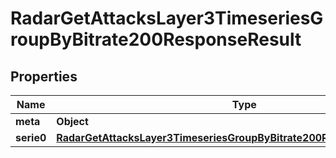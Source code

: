 

# RadarGetAttacksLayer3TimeseriesGroupByBitrate200ResponseResult


## Properties

| Name | Type | Description | Notes |
|------------ | ------------- | ------------- | -------------|
|**meta** | **Object** |  |  |
|**serie0** | [**RadarGetAttacksLayer3TimeseriesGroupByBitrate200ResponseResultSerie0**](RadarGetAttacksLayer3TimeseriesGroupByBitrate200ResponseResultSerie0.md) |  |  |



